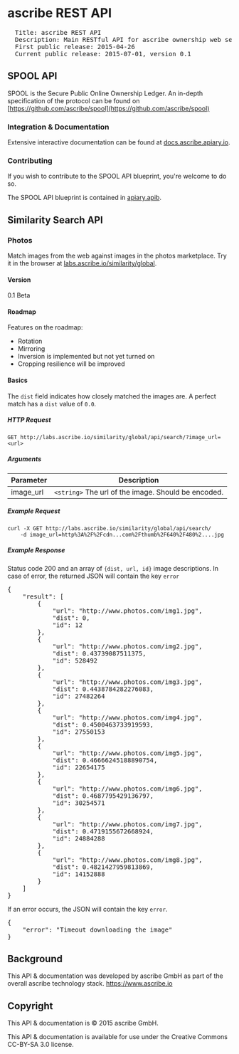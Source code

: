 # ascribe REST API

<pre>
  Title: ascribe REST API
  Description: Main RESTful API for ascribe ownership web service. https://www.ascribe.io
  First public release: 2015-04-26
  Current public release: 2015-07-01, version 0.1
</pre>


## SPOOL API
SPOOL is the Secure Public Online Ownership Ledger. An in-depth specification of the protocol
can be found on [https://github.com/ascribe/spool](https://github.com/ascribe/spool)

### Integration & Documentation
Extensive interactive documentation can be found at
[docs.ascribe.apiary.io](http://docs.ascribe.apiary.io/).

### Contributing
If you wish to contribute to the SPOOL API blueprint, you're welcome to do so.

The SPOOL API blueprint is contained in [apiary.apib](apiary.apib).


## Similarity Search API

### Photos
Match images from the web against images in the photos marketplace.
Try it in the browser at [labs.ascribe.io/similarity/global](http://labs.ascribe.io/similarity/global/).

#### Version
0.1 Beta

#### Roadmap
Features on the roadmap:

 * Rotation
 * Mirroring
 * Inversion is implemented but not yet turned on
 * Cropping resilience will be improved

#### Basics
The ```dist``` field indicates how closely matched the images are. 
A perfect match has a ```dist``` value of ```0.0```.


##### HTTP Request
`GET http://labs.ascribe.io/similarity/global/api/search/?image_url=<url>`

##### Arguments
Parameter | Description
----------|------------
image_url | `<string>` The url of the image. Should be encoded.

##### Example Request
```shell
curl -X GET http://labs.ascribe.io/similarity/global/api/search/
    -d image_url=http%3A%2F%2Fcdn...com%2Fthumb%2F640%2F480%2....jpg
```
##### Example Response
Status code 200 and an array of ```{dist, url, id}``` image descriptions. In case of error, the returned JSON will contain the key ``error``

<pre>
{
    "result": [
        {
            "url": "http://www.photos.com/img1.jpg",
            "dist": 0,
            "id": 12
        },
        {
            "url": "http://www.photos.com/img2.jpg",
            "dist": 0.43739087511375,
            "id": 528492
        },
        {
            "url": "http://www.photos.com/img3.jpg",
            "dist": 0.4438784282276083,
            "id": 27482264
        },
        {
            "url": "http://www.photos.com/img4.jpg",
            "dist": 0.4500463733919593,
            "id": 27550153
        },
        {
            "url": "http://www.photos.com/img5.jpg",
            "dist": 0.46666245188890754,
            "id": 22654175
        },
        {
            "url": "http://www.photos.com/img6.jpg",
            "dist": 0.4687795429136797,
            "id": 30254571
        },
        {
            "url": "http://www.photos.com/img7.jpg",
            "dist": 0.4719155672668924,
            "id": 24884288
        },
        {
            "url": "http://www.photos.com/img8.jpg",
            "dist": 0.4821427959813869,
            "id": 14152888
        }
    ]
}
</pre>

If an error occurs, the JSON will contain the key ``error``.
<pre>
{
    "error": "Timeout downloading the image"
}
</pre>

## Background
This API & documentation was developed by ascribe GmbH as part of the overall ascribe technology stack. https://www.ascribe.io

## Copyright

This API & documentation is © 2015 ascribe GmbH.

This API & documentation is available for use under the Creative Commons CC-BY-SA 3.0 license.
